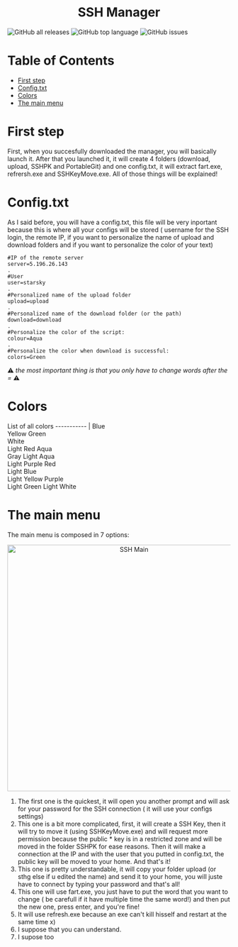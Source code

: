 <h1 align=center > SSH Manager </h1>

<img alt="GitHub all releases" src="https://img.shields.io/github/downloads/Starsky-pil/SSH-Manager/total"> <img alt="GitHub top language" src="https://img.shields.io/github/languages/top/Starsky-pil/SSH-Manager"> <img alt="GitHub issues" src="https://img.shields.io/github/issues/Starsky-pil/SSH-Manager">

# Table of Contents  
* [First step](#First-step)  
* [Config.txt](#configtxt)  
* [Colors](#Colors)  
* [The main menu](#The-main-menu)  
    
<a name="headers"/>

# First step

First, when you succesfully downloaded the manager, you will basically launch it. After that you launched it, it will create 4 folders (download, upload, SSHPK and PortableGit) and one config.txt, it will extract fart.exe, refrersh.exe and SSHKeyMove.exe. All of those things will be explained! 

# Config.txt

As I said before, you will have a config.txt, this file will be very inportant because this is where all your configs will be stored ( username for the SSH login, the remote IP, if you want to personalize the name of upload and download folders and if you want to personalize the color of your text)
```
#IP of the remote server 
server=5.196.26.143
.   
#User 
user=starsky
.    
#Personalized name of the upload folder 
upload=upload
.    
#Personalized name of the download folder (or the path) 
download=download
.    
#Personalize the color of the script: 
colour=Aqua
.    
#Personalize the color when download is successful: 
colors=Green
```
:warning: *the most important thing is that you only have to change words after the =* :warning:

# Colors

List of all colors
----------- |
Blue                  
Yellow
Green       
White       
Light Red
Aqua        
Gray 
Light Aqua       
Light Purple
Red          
Light Blue   
Light Yellow
Purple        
Light Green 
Light White

# The main menu

The main menu is composed in 7 options:
<p align="center">
  <img src="https://cdn.discordapp.com/attachments/669629495866556436/802644044462555166/mainpanel.png" width="556" title="SSH Main">
</p>

1. The first one is the quickest, it will open you another prompt and will ask for your password for the SSH connection ( it will use your configs settings)
2. This one is a bit more complicated, first, it will create a SSH Key, then it will try to move it (using SSHKeyMove.exe) and will request more permission because the public * key is in a restricted zone and will be moved in the folder SSHPK for ease reasons. Then it will make a connection at the IP and with the user that you putted in config.txt, the public key will be moved to your home. And that's it!
3. This one is pretty understandable, it will copy your folder upload (or sthg else if u edited the name) and send it to your home, you will juste have to connect by typing your password and that's all!
4. This one will use fart.exe, you just have to put the word that you want to change ( be carefull if it have multiple time the same word!) and then put the new one, press enter, and you're fine!
5. It will use refresh.exe because an exe can't kill hisself and restart at the same time x)
6. I suppose that you can understand.
7. I supose too

